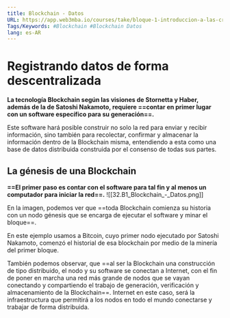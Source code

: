 ```yaml
---
title: Blockchain - Datos
URL: https://app.web3mba.io/courses/take/bloque-1-introduccion-a-las-criptomonedas/texts/35677508-u2-2-blockchain-datos
Tags/Keywords: #Blockchain #Blockchain Datos
lang: es-AR
---
```

# Registrando datos de forma descentralizada
**La tecnología Blockchain según las visiones de Stornetta y Haber, además de la de Satoshi Nakamoto, requiere ==contar en primer lugar con un software específico para su generación==.**

Este software hará posible construir no solo la red para enviar y recibir información, sino también para recolectar, confirmar y almacenar la información dentro de la Blockchain misma, entendiendo a esta como una base de datos distribuida construida por el consenso de todas sus partes.

## La génesis de una Blockchain
**==El primer paso es contar con el software para tal fin y al menos un computador para iniciar la red==.**
![[32.B1_Blockchain_-_Datos.png]]

En la imagen, podemos ver que ==toda Blockchain comienza su historia con un nodo génesis que se encarga de ejecutar el software y minar el bloque==.

En este ejemplo usamos a Bitcoin, cuyo primer nodo ejecutado por Satoshi Nakamoto, comenzó el historial de esa blockchain por medio de la minería del primer bloque. 

También podemos observar, que ==al ser la Blockchain una construcción de tipo distribuido, el nodo y su software se conectan a Internet, con el fin de poner en marcha una red más grande de nodos que se vayan conectando y compartiendo el trabajo de generación, verificación y almacenamiento de la Blockchain==. Internet en este caso, será la infraestructura que permitirá a los nodos en todo el mundo conectarse y trabajar de forma distribuida.